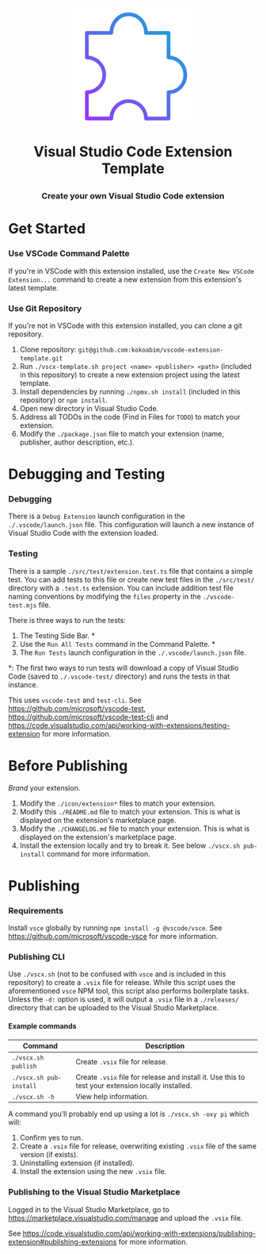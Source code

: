 <h1 align="center">
    <p><img src="https://github.com/kokoabim/vscode-extension-template/blob/main/icon/extension-512.png?raw=true" alt="logo" width="240"></p>
    <p>Visual Studio Code Extension Template</p>
</h1>
<h3 align="center">Create your own Visual Studio Code extension</h3>

# Get Started

### Use VSCode Command Palette

If you're in VSCode with this extension installed, use the `Create New VSCode Extension...` command to create a new extension from this extension's latest template.

### Use Git Repository

If you're not in VSCode with this extension installed, you can clone a git repository.

1. Clone repository: `git@github.com:kokoabim/vscode-extension-template.git`
2. Run `./vscx-template.sh project <name> <publisher> <path>` (included in this repository) to create a new extension project using the latest template.
3. Install dependencies by running `./npmx.sh install` (included in this repository) or `npm install`.
4. Open new directory in Visual Studio Code.
5. Address all TODOs in the code (Find in Files for `TODO`) to match your extension.
6. Modify the `./package.json` file to match your extension (name, publisher, author description, etc.).

# Debugging and Testing

### Debugging

There is a `Debug Extension` launch configuration in the `./.vscode/launch.json` file. This configuration will launch a new instance of Visual Studio Code with the extension loaded.

### Testing

There is a sample `./src/test/extension.test.ts` file that contains a simple test. You can add tests to this file or create new test files in the `./src/test/` directory with a `.test.ts` extension. You can include addition test file naming conventions by modifying the `files` property in the `./vscode-test.mjs` file.

There is three ways to run the tests:

1. The Testing Side Bar. \*
2. Use the `Run All Tests` command in the Command Palette. \*
3. The `Run Tests` launch configuration in the `./.vscode/launch.json` file.

\*: The first two ways to run tests will download a copy of Visual Studio Code (saved to `./.vscode-test/` directory) and runs the tests in that instance.

This uses `vscode-test` and `test-cli`. See https://github.com/microsoft/vscode-test, https://github.com/microsoft/vscode-test-cli and https://code.visualstudio.com/api/working-with-extensions/testing-extension for more information.

# Before Publishing

_Brand_ your extension.

1. Modify the `./icon/extension*` files to match your extension.
2. Modify this `./README.md` file to match your extension. This is what is displayed on the extension's marketplace page.
3. Modify the `./CHANGELOG.md` file to match your extension. This is what is displayed on the extension's marketplace page.
4. Install the extension locally and try to break it. See below `./vscx.sh pub-install` command for more information.

# Publishing

### Requirements

Install `vsce` globally by running `npm install -g @vscode/vsce`. See https://github.com/microsoft/vscode-vsce for more information.

### Publishing CLI

Use `./vscx.sh` (not to be confused with `vsce` and is included in this repository) to create a `.vsix` file for release. While this script uses the aforementioned `vsce` NPM tool, this script also performs boilerplate tasks. Unless the `-d:` option is used, it will output a `.vsix` file in a `./releases/` directory that can be uploaded to the Visual Studio Marketplace.

#### Example commands

| Command                 | Description                                                                                        |
| ----------------------- | -------------------------------------------------------------------------------------------------- |
| `./vscx.sh publish`     | Create `.vsix` file for release.                                                                   |
| `./vscx.sh pub-install` | Create `.vsix` file for release and install it. Use this to test your extension locally installed. |
| `./vscx.sh -h`          | View help information.                                                                             |

A command you'll probably end up using a lot is `./vscx.sh -oxy pi` which will:

1. Confirm yes to run.
2. Create a `.vsix` file for release, overwriting existing `.vsix` file of the same version (if exists).
3. Uninstalling extension (if installed).
4. Install the extension using the new `.vsix` file.

### Publishing to the Visual Studio Marketplace

Logged in to the Visual Studio Marketplace, go to https://marketplace.visualstudio.com/manage and upload the `.vsix` file.

See https://code.visualstudio.com/api/working-with-extensions/publishing-extension#publishing-extensions for more information.
